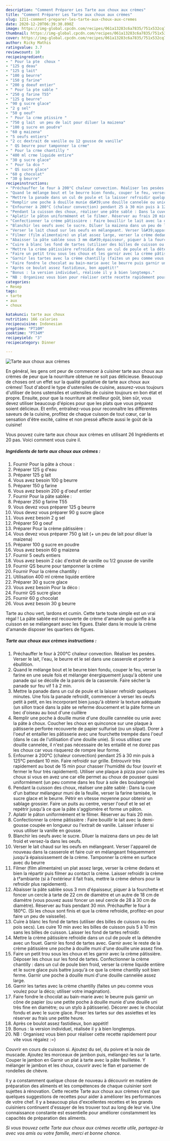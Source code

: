 ```yaml
---
description: "Comment Préparer Les Tarte aux choux aux crèmes"
title: "Comment Préparer Les Tarte aux choux aux crèmes"
slug: 1211-comment-preparer-les-tarte-aux-choux-aux-cremes
date: 2020-12-20T06:39:30.890Z
image: https://img-global.cpcdn.com/recipes/061a13283c6a7835/751x532cq70/tarte-aux-choux-aux-cremes-photo-principale-de-la-recette.jpg
thumbnail: https://img-global.cpcdn.com/recipes/061a13283c6a7835/751x532cq70/tarte-aux-choux-aux-cremes-photo-principale-de-la-recette.jpg
cover: https://img-global.cpcdn.com/recipes/061a13283c6a7835/751x532cq70/tarte-aux-choux-aux-cremes-photo-principale-de-la-recette.jpg
author: Ricky Mathis
ratingvalue: 3.7
reviewcount: 10
recipeingredient:
- " Pour la pte  choux "
- "125 g deau"
- "125 g lait"
- "100 g beurre"
- "150 g farine"
- "200 g doeuf entier"
- " Pour la pte sable "
- "250 g farine T55"
- "125 g beurre"
- "90 g sucre glace"
- "2 g sel"
- "50 g oeuf"
- " Pour la crme ptissire "
- "750 g lait  un peu de lait pour diluer la maizena"
- "100 g sucre en poudre"
- "60 g maizena"
- "5 oeufs entiers"
- "2 cc dextrait de vanille ou 12 gousse de vanille"
- " QS beurre pour tamponner la crme"
- " Pour la crme chantilly "
- "400 ml crme liquide entire"
- "30 g sucre glace"
- " Pour la dco "
- " QS sucre glace"
- "60 g chocolat"
- "30 g beurre"
recipeinstructions:
- "Préchauffer le four à 200°C chaleur convection. Réaliser les pesées. Verser le lait, l&#39;eau, le beurre et le sel dans une casserole et porter à ébullition."
- "Quand le mélange bout et le beurre bien fondu, couper le feu, verser la farine en une seule fois et mélanger énergiquement jusqu&#39;à obtenir une panade qui se décolle de la parois de la casserole. Faire sécher la panade sur feu vif 1 à 2 min."
- "Mettre la panade dans un cul de poule et la laisser refroidir quelques minutes. Une fois la panade refroidit, commencer à verser les oeufs petit à petit, en les incorporant bien jusqu&#39;à obtenir la texture adéquate (un sillon tracé dans la pâte se referme doucement et la pâte forme un bec d&#39;oiseau au bout d&#39;une cuillère"
- "Remplir une poche à douille munie d&#39;une douille cannelée ou unie avec la pâte à choux. Coucher les choux en quinconce sur une plaque à pâtisserie perforée recouverte de papier sulfurisé (ou un silpat). Dorer à l&#39;oeuf et entailler les pâtisserie avec une fourchette trempée dans l&#39;oeuf (dans le cas de l&#39;utilisation d&#39;une douille unie). Si vous utilisez une douille cannelée, il n&#39;est pas nécessaire de les entaillé et ne dorez pas les choux car vous risquerez de rompre leur forme."
- "Enfourner à 200°C (chaleur convection) pendant 25 à 30 min puis à 125°C pendant 10 min. Faire refroidir sur grille. Entrouvrir très rapidement au bout de 15 min pour chasser l&#39;humidité du four (ouvrir et fermer le four très rapidement). Utiliser une plaque à pizza pour cuire les choux si vous en avez une car elle permet au choux de pousser quasi uniformément (un peu comme dans les four à sole des boulangerie)"
- "Pendant la cuisson des choux, réaliser une pâte sablé : Dans la cuve d&#39;un batteur mélangeur muni de la feuille, verser la farine tamisée, le sucre glace et le beurre. Pétrir en vitesse moyenne pour obtenir un sablage grossier. Faire un puits au centre, verser l&#39;oeuf et le sel et repétrir jusqu&#39;à ce que la pâte s&#39;agglomère et forme un pâton."
- "Aplatir le pâton uniformément et le filmer. Réserver au frais 20 min."
- "Confectionner la crème pâtissière : Faire bouillir le lait avec la demi-gousse coupée en longueur ou l&#39;extrait de vanille. Laisser infuser si vous utiliser la vanille en gousse."
- "Blanchir les oeufs avec le sucre. Diluer la maizena dans un peu de lait froid et versez-la dans les oeufs."
- "Verser le lait chaud sur les oeufs en mélangeant. Verser l&#39;appareil de nouveau dans la casserole et faire cuir en mélangeant fréquemment jusqu&#39;à épaississement de la crème. Tamponner la crème en surface avec du beurre"
- "Filmer (film alimentaire) un plat assez large, verser la crème dedans et bien la répartir puis filmer au contact la crème. Laisser refroidir la crème à t°ambiante (si à l&#39;extérieur il fait frais, mettre la crème dehors pour la refroidir plus rapidement)."
- "Abaisser la pâte sablée sous 3 mm d&#39;épaisseur, piquer à la fourchette et foncer un cercle à tarte de 22 cm de diamètre et un autre de 18 cm de diamètre (vous pouvez aussi foncer un seul cercle de 28 à 30 cm de diamètre). Réserver au frais pendant 30 min. Préchauffer le four à 180°C. (Si les choux sont finis et que la crème refroidie, profitez-en pour faire un peu de vaisselle)."
- "Cuire à blanc les fond de tartes (utiliser des billes de cuisson ou des pois secs). Les cuire 10 min avec les billes de cuisson puis 5 à 10 min sans les billes de cuisson. Laisser les fond de tartes refroidir."
- "Mettre la crème pâtissière refroidie dans un cul de poule et la détendre avec un fouet. Garnir les fond de tartes avec. Garnir avec le reste de la crème pâtissière une poche à douille muni d&#39;une douille unie assez fine."
- "Faire un petit trou sous les choux et les garnir avec la crème pâtissière. Déposer les choux sur les fond de tartes. Confectionner la crème chantilly : dans un cul de poule bien froid, verser la crème liquide entière et le sucre glace puis battre jusqu&#39;à ce que la crème chantilly soit bien ferme. Garnir une poche à douille muni d&#39;une douille cannelée assez large."
- "Garnir les tartes avec la crème chantilly (faites un peu comme vous voulez pour la déco; utiliser votre imagination)."
- "Faire fondre le chocolat au bain-marie avec le beurre puis garnir un cône de papier (ou une petite poche à douille munie d&#39;une douille uni très fine en diamètre; ou un stylo à pâtisserie). Décorer avec le chocolat fondu et avec le sucre glace. Poser les tartes sur des assiettes et les réserver au frais une petite heure."
- "Après ce boulot assez fastidieux, bon appétit!"
- "Bonus : la version individuel, réalisée il y à bien longtemps."
- "NB : Organisez vous bien pour réaliser cette recette rapidement pour vite vous régalez :=)"
categories:
- Resep
tags:
- tarte
- aux
- choux

katakunci: tarte aux choux 
nutrition: 166 calories
recipecuisine: Indonesian
preptime: "PT10M"
cooktime: "PT34M"
recipeyield: "3"
recipecategory: Dinner

---
```



![Tarte aux choux aux crèmes](https://img-global.cpcdn.com/recipes/061a13283c6a7835/751x532cq70/tarte-aux-choux-aux-cremes-photo-principale-de-la-recette.jpg)

En général, les gens ont peur de commencer à cuisiner tarte aux choux aux crèmes de peur que la nourriture obtenue ne soit pas délicieuse. Beaucoup de choses ont un effet sur la qualité gustative de tarte aux choux aux crèmes! Tout d'abord le type d'ustensiles de cuisine, assurez-vous toujours d'utiliser de bons ustensiles et ustensiles de cuisine toujours en bon état et propre. Ensuite, pour que la nourriture ait meilleur goût, bien sûr, vous devez utiliser beaucoup d'épices pour que les plats que vous préparez soient délicieux. Et enfin, entraînez-vous pour reconnaître les différentes saveurs de la cuisine, profitez de chaque cuisson de tout cœur, car la sensation d'être excité, calme et non pressé affecte aussi le goût de la cuisine!

<!--inarticleads1-->

Vous pouvez cuire tarte aux choux aux crèmes en utilisant 26 Ingrédients et 20 pas. Voici comment vous cuire il.

##### Ingrédients de tarte aux choux aux crèmes :

1. Fournir  Pour la pâte à choux :
1. Préparer 125 g d&#39;eau
1. Préparer 125 g lait
1. Vous avez besoin 100 g beurre
1. Préparer 150 g farine
1. Vous avez besoin 200 g d&#39;oeuf entier
1. Fournir  Pour la pâte sablée :
1. Préparer 250 g farine T55
1. Vous devez vous préparer 125 g beurre
1. Vous devez vous préparer 90 g sucre glace
1. Vous avez besoin 2 g sel
1. Préparer 50 g oeuf
1. Préparer  Pour la crème pâtissière :
1. Vous devez vous préparer 750 g lait (+ un peu de lait pour diluer la maizena)
1. Préparer 100 g sucre en poudre
1. Vous avez besoin 60 g maizena
1. Fournir 5 oeufs entiers
1. Vous avez besoin 2 càc d&#39;extrait de vanille ou 1/2 gousse de vanille
1. Fournir  QS beurre pour tamponner la crème
1. Fournir  Pour la crème chantilly :
1. Utilisation 400 ml crème liquide entière
1. Préparer 30 g sucre glace
1. Vous avez besoin  Pour la déco :
1. Fournir  QS sucre glace
1. Fournir 60 g chocolat
1. Vous avez besoin 30 g beurre


Tarte au chou vert, lardons et cumin. Cette tarte toute simple est un vrai régal ! La pâte sablée est recouverte de crème d&#39;amande qui gonfle à la cuisson en se mélangeant avec les figues. Etaler dans le moule la crème d&#39;amande disposer les quartiers de figues. 

<!--inarticleads2-->

##### Tarte aux choux aux crèmes instructions :

1. Préchauffer le four à 200°C chaleur convection. Réaliser les pesées. Verser le lait, l&#39;eau, le beurre et le sel dans une casserole et porter à ébullition.
1. Quand le mélange bout et le beurre bien fondu, couper le feu, verser la farine en une seule fois et mélanger énergiquement jusqu&#39;à obtenir une panade qui se décolle de la parois de la casserole. Faire sécher la panade sur feu vif 1 à 2 min.
1. Mettre la panade dans un cul de poule et la laisser refroidir quelques minutes. Une fois la panade refroidit, commencer à verser les oeufs petit à petit, en les incorporant bien jusqu&#39;à obtenir la texture adéquate (un sillon tracé dans la pâte se referme doucement et la pâte forme un bec d&#39;oiseau au bout d&#39;une cuillère
1. Remplir une poche à douille munie d&#39;une douille cannelée ou unie avec la pâte à choux. Coucher les choux en quinconce sur une plaque à pâtisserie perforée recouverte de papier sulfurisé (ou un silpat). Dorer à l&#39;oeuf et entailler les pâtisserie avec une fourchette trempée dans l&#39;oeuf (dans le cas de l&#39;utilisation d&#39;une douille unie). Si vous utilisez une douille cannelée, il n&#39;est pas nécessaire de les entaillé et ne dorez pas les choux car vous risquerez de rompre leur forme.
1. Enfourner à 200°C (chaleur convection) pendant 25 à 30 min puis à 125°C pendant 10 min. Faire refroidir sur grille. Entrouvrir très rapidement au bout de 15 min pour chasser l&#39;humidité du four (ouvrir et fermer le four très rapidement). Utiliser une plaque à pizza pour cuire les choux si vous en avez une car elle permet au choux de pousser quasi uniformément (un peu comme dans les four à sole des boulangerie)
1. Pendant la cuisson des choux, réaliser une pâte sablé : Dans la cuve d&#39;un batteur mélangeur muni de la feuille, verser la farine tamisée, le sucre glace et le beurre. Pétrir en vitesse moyenne pour obtenir un sablage grossier. Faire un puits au centre, verser l&#39;oeuf et le sel et repétrir jusqu&#39;à ce que la pâte s&#39;agglomère et forme un pâton.
1. Aplatir le pâton uniformément et le filmer. Réserver au frais 20 min.
1. Confectionner la crème pâtissière : Faire bouillir le lait avec la demi-gousse coupée en longueur ou l&#39;extrait de vanille. Laisser infuser si vous utiliser la vanille en gousse.
1. Blanchir les oeufs avec le sucre. Diluer la maizena dans un peu de lait froid et versez-la dans les oeufs.
1. Verser le lait chaud sur les oeufs en mélangeant. Verser l&#39;appareil de nouveau dans la casserole et faire cuir en mélangeant fréquemment jusqu&#39;à épaississement de la crème. Tamponner la crème en surface avec du beurre
1. Filmer (film alimentaire) un plat assez large, verser la crème dedans et bien la répartir puis filmer au contact la crème. Laisser refroidir la crème à t°ambiante (si à l&#39;extérieur il fait frais, mettre la crème dehors pour la refroidir plus rapidement).
1. Abaisser la pâte sablée sous 3 mm d&#39;épaisseur, piquer à la fourchette et foncer un cercle à tarte de 22 cm de diamètre et un autre de 18 cm de diamètre (vous pouvez aussi foncer un seul cercle de 28 à 30 cm de diamètre). Réserver au frais pendant 30 min. Préchauffer le four à 180°C. (Si les choux sont finis et que la crème refroidie, profitez-en pour faire un peu de vaisselle).
1. Cuire à blanc les fond de tartes (utiliser des billes de cuisson ou des pois secs). Les cuire 10 min avec les billes de cuisson puis 5 à 10 min sans les billes de cuisson. Laisser les fond de tartes refroidir.
1. Mettre la crème pâtissière refroidie dans un cul de poule et la détendre avec un fouet. Garnir les fond de tartes avec. Garnir avec le reste de la crème pâtissière une poche à douille muni d&#39;une douille unie assez fine.
1. Faire un petit trou sous les choux et les garnir avec la crème pâtissière. Déposer les choux sur les fond de tartes. Confectionner la crème chantilly : dans un cul de poule bien froid, verser la crème liquide entière et le sucre glace puis battre jusqu&#39;à ce que la crème chantilly soit bien ferme. Garnir une poche à douille muni d&#39;une douille cannelée assez large.
1. Garnir les tartes avec la crème chantilly (faites un peu comme vous voulez pour la déco; utiliser votre imagination).
1. Faire fondre le chocolat au bain-marie avec le beurre puis garnir un cône de papier (ou une petite poche à douille munie d&#39;une douille uni très fine en diamètre; ou un stylo à pâtisserie). Décorer avec le chocolat fondu et avec le sucre glace. Poser les tartes sur des assiettes et les réserver au frais une petite heure.
1. Après ce boulot assez fastidieux, bon appétit!
1. Bonus : la version individuel, réalisée il y à bien longtemps.
1. NB : Organisez vous bien pour réaliser cette recette rapidement pour vite vous régalez :=)


Couvrir en cours de cuisson si. Ajoutez du sel, du poivre et la noix de muscade. Ajoutez les morceaux de jambon puis, mélangez-les sur la tarte. Couper le jambon en Garnir un plat à tarte avec la pâte feuilletée. Y mélanger le jambon et les choux, couvrir avec le flan et parsemer de rondelles de chèvre. 

<!--inarticleads1-->

<p>
Il y a constamment quelque chose de nouveau à découvrir en matière de préparation des aliments et les compétences de chaque cuisinier sont sujettes à rénovation. Cette recette Tarte aux choux aux crèmes n'est que quelques suggestions de recettes pour aider à améliorer les performances de votre chef. Il y a beaucoup plus d'excellentes recettes et les grands cuisiniers continuent d'essayer de les trouver tout au long de leur vie. Une connaissance constante est essentielle pour améliorer constamment les capacités de préparation des aliments.
</p>

<p>
<i>Si vous trouvez cette Tarte aux choux aux crèmes recette utile, partagez-la avec vos amis ou votre famille, merci et bonne chance.</i>
</p>
